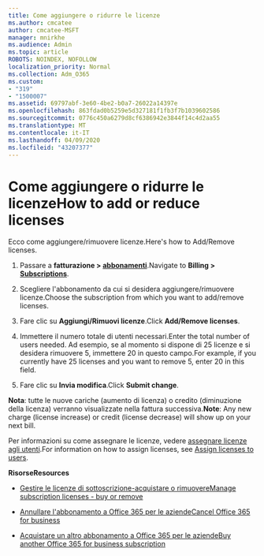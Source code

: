 ```yaml
---
title: Come aggiungere o ridurre le licenze
ms.author: cmcatee
author: cmcatee-MSFT
manager: mnirkhe
ms.audience: Admin
ms.topic: article
ROBOTS: NOINDEX, NOFOLLOW
localization_priority: Normal
ms.collection: Adm_O365
ms.custom:
- "319"
- "1500007"
ms.assetid: 69797abf-3e60-4be2-b0a7-26022a14397e
ms.openlocfilehash: 863fdad0b5259e5d327181f1fb3f7b1039602586
ms.sourcegitcommit: 0776c450a6279d8cf6386942e3844f14c4d2aa55
ms.translationtype: MT
ms.contentlocale: it-IT
ms.lasthandoff: 04/09/2020
ms.locfileid: "43207377"
---
```

# <a name="how-to-add-or-reduce-licenses"></a><span data-ttu-id="1730e-102">Come aggiungere o ridurre le licenze</span><span class="sxs-lookup"><span data-stu-id="1730e-102">How to add or reduce licenses</span></span>

<span data-ttu-id="1730e-103">Ecco come aggiungere/rimuovere licenze.</span><span class="sxs-lookup"><span data-stu-id="1730e-103">Here's how to Add/Remove licenses.</span></span>
  
1. <span data-ttu-id="1730e-104">Passare a **fatturazione > [abbonamenti](https://portal.office.com/adminportal/home#/subscriptions)**.</span><span class="sxs-lookup"><span data-stu-id="1730e-104">Navigate to **Billing > [Subscriptions](https://portal.office.com/adminportal/home#/subscriptions)**.</span></span>

2. <span data-ttu-id="1730e-105">Scegliere l'abbonamento da cui si desidera aggiungere/rimuovere licenze.</span><span class="sxs-lookup"><span data-stu-id="1730e-105">Choose the subscription from which you want to add/remove licenses.</span></span>

3. <span data-ttu-id="1730e-106">Fare clic su **Aggiungi/Rimuovi licenze**.</span><span class="sxs-lookup"><span data-stu-id="1730e-106">Click **Add/Remove licenses**.</span></span>

4. <span data-ttu-id="1730e-107">Immettere il numero totale di utenti necessari.</span><span class="sxs-lookup"><span data-stu-id="1730e-107">Enter the total number of users needed.</span></span> <span data-ttu-id="1730e-108">Ad esempio, se al momento si dispone di 25 licenze e si desidera rimuovere 5, immettere 20 in questo campo.</span><span class="sxs-lookup"><span data-stu-id="1730e-108">For example, if you currently have 25 licenses and you want to remove 5, enter 20 in this field.</span></span>

5. <span data-ttu-id="1730e-109">Fare clic su **Invia modifica**.</span><span class="sxs-lookup"><span data-stu-id="1730e-109">Click **Submit change**.</span></span>

<span data-ttu-id="1730e-110">**Nota**: tutte le nuove cariche (aumento di licenza) o credito (diminuzione della licenza) verranno visualizzate nella fattura successiva.</span><span class="sxs-lookup"><span data-stu-id="1730e-110">**Note**: Any new charge (license increase) or credit (license decrease) will show up on your next bill.</span></span>

<span data-ttu-id="1730e-111">Per informazioni su come assegnare le licenze, vedere [assegnare licenze agli utenti](https://docs.microsoft.com/microsoft-365/admin/manage/assign-licenses-to-users).</span><span class="sxs-lookup"><span data-stu-id="1730e-111">For information on how to assign licenses, see [Assign licenses to users](https://docs.microsoft.com/microsoft-365/admin/manage/assign-licenses-to-users).</span></span>

 <span data-ttu-id="1730e-112">**Risorse**</span><span class="sxs-lookup"><span data-stu-id="1730e-112">**Resources**</span></span>
  
- [<span data-ttu-id="1730e-113">Gestire le licenze di sottoscrizione-acquistare o rimuovere</span><span class="sxs-lookup"><span data-stu-id="1730e-113">Manage subscription licenses - buy or remove</span></span>](https://docs.microsoft.com/en-us/microsoft-365/commerce/licenses/buy-licenses)

- [<span data-ttu-id="1730e-114">Annullare l'abbonamento a Office 365 per le aziende</span><span class="sxs-lookup"><span data-stu-id="1730e-114">Cancel Office 365 for business</span></span>](https://support.office.com/article/Cancel-Office-365-for-business-b1bc0bef-4608-4601-813a-cdd9f746709a)

- [<span data-ttu-id="1730e-115">Acquistare un altro abbonamento a Office 365 per le aziende</span><span class="sxs-lookup"><span data-stu-id="1730e-115">Buy another Office 365 for business subscription</span></span>](https://support.office.com/article/Buy-another-Office-365-for-business-subscription-fab3b86c-3359-4042-8692-5d4dc7550b7c)
